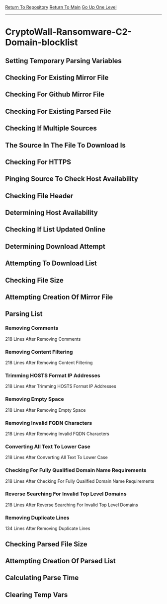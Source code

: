 [Return To Repository](https://github.com/deathbybandaid/piholeparser/)
[Return To Main](https://github.com/deathbybandaid/piholeparser/blob/master/RecentRunLogs/Mainlog.md)
[Go Up One Level](https://github.com/deathbybandaid/piholeparser/blob/master/RecentRunLogs/TopLevelScripts/30-Processing-External-Blacklists.md)
____________________________________
# CryptoWall-Ransomware-C2-Domain-blocklist
## Setting Temporary Parsing Variables
## Checking For Existing Mirror File
## Checking For Github Mirror File
## Checking For Existing Parsed File
## Checking If Multiple Sources
## The Source In The File To Download Is
## Checking For HTTPS
## Pinging Source To Check Host Availability
## Checking File Header
## Determining Host Availability
## Checking If List Updated Online
## Determining Download Attempt
## Attempting To Download List
## Checking File Size
## Attempting Creation Of Mirror File
## Parsing List
### Removing Comments
218 Lines After Removing Comments
### Removing Content Filtering
218 Lines After Removing Content Filtering
### Trimming HOSTS Format IP Addresses
218 Lines After Trimming HOSTS Format IP Addresses
### Removing Empty Space
218 Lines After Removing Empty Space
### Removing Invalid FQDN Characters
218 Lines After Removing Invalid FQDN Characters
### Converting All Text To Lower Case
218 Lines After Converting All Text To Lower Case
### Checking For Fully Qualified Domain Name Requirements
218 Lines After Checking For Fully Qualified Domain Name Requirements
### Reverse Searching For Invalid Top Level Domains
218 Lines After Reverse Searching For Invalid Top Level Domains
### Removing Duplicate Lines
134 Lines After Removing Duplicate Lines
## Checking Parsed File Size
## Attempting Creation Of Parsed List
## Calculating Parse Time
## Clearing Temp Vars
